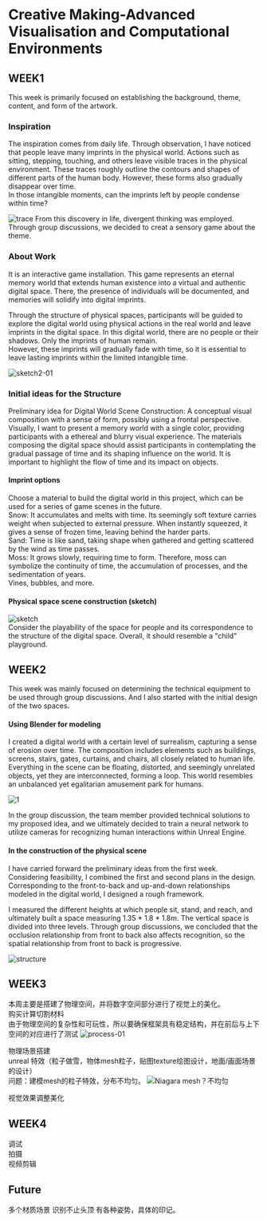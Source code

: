 # Creative Making-Advanced Visualisation and Computational Environments
## WEEK1
This week is primarily focused on establishing the background, theme, content, and form of the artwork.

### Inspiration  
The inspiration comes from daily life. Through observation, I have noticed that people leave many imprints in the physical world. Actions such as sitting, stepping, touching, and others leave visible traces in the physical environment. These traces roughly outline the contours and shapes of different parts of the human body. However, these forms also gradually disappear over time.  
In those intangible moments, can the imprints left by people condense within time?  

![trace](https://github.com/YirenWA/Creative-Making-Advanced-Visualisation-and-Computational-Environments/assets/119879041/c80dc11d-3893-411c-942d-ddccc92b23a0)
From this discovery in life, divergent thinking was employed. Through group discussions, we decided to creat  a sensory game about the theme.  

### About Work  
It is an interactive game installation. This game represents an eternal memory world that extends human existence into a virtual and authentic digital space. There, the presence of individuals will be documented, and memories will solidify into digital imprints.  

Through the structure of physical spaces, participants will be guided to explore the digital world using physical actions in the real world and leave imprints in the digital space. In this digital world, there are no people or their shadows. Only the imprints of human remain.  
However, these imprints will gradually fade with time, so it is essential to leave lasting imprints within the limited intangible time.  

![sketch2-01](https://github.com/YirenWA/Creative-Making-Advanced-Visualisation-and-Computational-Environments/assets/119879041/97249aec-e613-4fab-beac-45d81dff4981)

### Initial ideas for the Structure
Preliminary idea for Digital World Scene Construction: A conceptual visual composition with a sense of form, possibly using a frontal perspective. Visually, I want to present a memory world with a single color, providing participants with a ethereal and blurry visual experience.
The materials composing the digital space should assist participants in contemplating the gradual passage of time and its shaping influence on the world. It is important to highlight the flow of time and its impact on objects.    

#### Imprint options  
Choose a material to build the digital world in this project, which can be used for a series of game scenes in the future.   
Snow: It accumulates and melts with time. Its seemingly soft texture carries weight when subjected to external pressure. When instantly squeezed, it gives a sense of frozen time, leaving behind the harder parts.  
Sand: Time is like sand, taking shape when gathered and getting scattered by the wind as time passes.  
Moss: It grows slowly, requiring time to form. Therefore, moss can symbolize the continuity of time, the accumulation of processes, and the sedimentation of years.  
Vines, bubbles, and more.  

#### Physical space scene construction (sketch)  

![sketch](https://github.com/YirenWA/Creative-Making-Advanced-Visualisation-and-Computational-Environments/assets/119879041/cf93bea0-e938-4b49-b10b-13644af1e356)  
Consider the playability of the space for people and its correspondence to the structure of the digital space. Overall, it should resemble a "child" playground.  


## WEEK2
This week was mainly focused on determining the technical equipment to be used through group discussions. And I also started with the initial design of the two spaces.   

#### Using Blender for modeling  
I created a digital world with a certain level of surrealism, capturing a sense of erosion over time. The composition includes elements such as buildings, screens, stairs, gates, curtains, and chairs, all closely related to human life. Everything in the scene can be floating, distorted, and seemingly unrelated objects, yet they are interconnected, forming a loop. This world resembles an unbalanced yet egalitarian amusement park for humans.  

![1](https://github.com/YirenWA/Creative-Making-Advanced-Visualisation-and-Computational-Environments/assets/119879041/9ab3f174-15e7-484a-8d7a-ad260e60d35e)

In the group discussion, the team member provided technical solutions to my proposed idea, and we ultimately decided to train a neural network to utilize cameras for recognizing human interactions within Unreal Engine.  

#### In the construction of the physical scene  
I have carried forward the preliminary ideas from the first week. Considering feasibility, I combined the first and second plans in the design. Corresponding to the front-to-back and up-and-down relationships modeled in the digital world, I designed a rough framework.

I measured the different heights at which people sit, stand, and reach, and ultimately built a space measuring 1.35 * 1.8 * 1.8m. The vertical space is divided into three levels. Through group discussions, we concluded that the occlusion relationship from front to back also affects recognition, so the spatial relationship from front to back is progressive.  

![structure](https://github.com/YirenWA/Creative-Making-Advanced-Visualisation-and-Computational-Environments/assets/119879041/744fef88-2d98-4f94-a036-de2fdc246bd3)
 

## WEEK3
本周主要是搭建了物理空间，并将数字空间部分进行了视觉上的美化。  
购买计算切割材料  
由于物理空间的复杂性和可玩性，所以要确保框架具有稳定结构，并在前后与上下空间的对应进行了测试
![process-01](https://github.com/YirenWA/Creative-Making-Advanced-Visualisation-and-Computational-Environments/assets/119879041/028f0b38-cee0-4e04-88d5-63d23ca4274e)

物理场景搭建  
unreal 特效（粒子做雪，物体mesh粒子，贴图texture绘图设计，地面/画面场景的设计）  
问题：建模mesh的粒子特效，分布不均匀。 
![Niagara mesh？不均匀](https://github.com/YirenWA/Creative-Making-Advanced-Visualisation-and-Computational-Environments/assets/119879041/8cc0b26e-cca7-4f08-bdf3-4d5d3321b207)

视觉效果调整美化

## WEEK4
调试  
拍摄  
视频剪辑

## Future
多个材质场景
识别不止头顶
有各种姿势，具体的印记。
